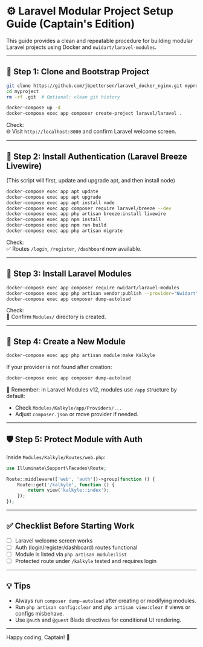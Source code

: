 # ⚙️ Laravel Modular Project Setup Guide (Captain's Edition)

This guide provides a clean and repeatable procedure for building modular Laravel projects using Docker and `nwidart/laravel-modules`.

---

## 🧱 Step 1: Clone and Bootstrap Project

```bash
git clone https://github.com/jbpettersen/laravel_docker_nginx.git myproject
cd myproject
rm -rf .git  # Optional: clean git history
```

```bash
docker-compose up -d
docker-compose exec app composer create-project laravel/laravel .
```

Check:  
🌐 Visit `http://localhost:8000` and confirm Laravel welcome screen.

---

## 🔐 Step 2: Install Authentication (Laravel Breeze Livewire)
(This script will first, update and upgrade apt, and then install node)

```bash
docker-compose exec app apt update
docker-compose exec app apt upgrade
docker-compose exec app apt install node
docker-compose exec app composer require laravel/breeze --dev
docker-compose exec app php artisan breeze:install livewire
docker-compose exec app npm install
docker-compose exec app npm run build
docker-compose exec app php artisan migrate
```

Check:  
✅ Routes `/login`, `/register`, `/dashboard` now available.

---

## 🔧 Step 3: Install Laravel Modules

```bash
docker-compose exec app composer require nwidart/laravel-modules
docker-compose exec app php artisan vendor:publish --provider="Nwidart\Modules\LaravelModulesServiceProvider"
docker-compose exec app composer dump-autoload
```

Check:  
📂 Confirm `Modules/` directory is created.

---

## 🧩 Step 4: Create a New Module

```bash
docker-compose exec app php artisan module:make Kalkyle
```

If your provider is not found after creation:  
```bash
docker-compose exec app composer dump-autoload
```

🧠 Remember: in Laravel Modules v12, modules use `/app` structure by default:
- Check `Modules/Kalkyle/app/Providers/...`
- Adjust `composer.json` or move provider if needed.

---

## 🛡️ Step 5: Protect Module with Auth

Inside `Modules/Kalkyle/Routes/web.php`:

```php
use Illuminate\Support\Facades\Route;

Route::middleware(['web', 'auth'])->group(function () {
    Route::get('/kalkyle', function () {
        return view('kalkyle::index');
    });
});
```

---

## ✅ Checklist Before Starting Work

- [ ] Laravel welcome screen works
- [ ] Auth (login/register/dashboard) routes functional
- [ ] Module is listed via `php artisan module:list`
- [ ] Protected route under `/kalkyle` tested and requires login

---

## 💡 Tips

- Always run `composer dump-autoload` after creating or modifying modules.
- Run `php artisan config:clear` and `php artisan view:clear` if views or configs misbehave.
- Use `@auth` and `@guest` Blade directives for conditional UI rendering.

---

Happy coding, Captain! 🧭
